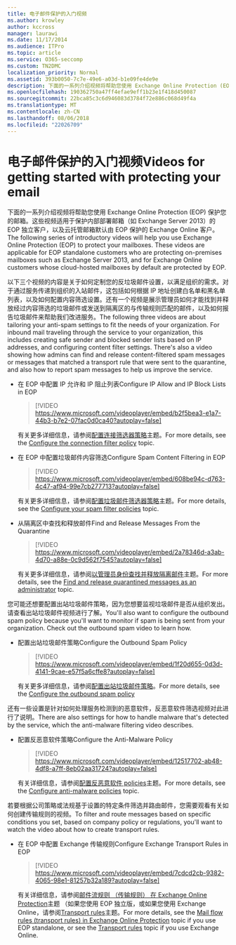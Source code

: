 ```yaml
---
title: 电子邮件保护的入门视频
ms.author: krowley
author: kccross
manager: laurawi
ms.date: 11/17/2014
ms.audience: ITPro
ms.topic: article
ms.service: O365-seccomp
ms.custom: TN2DMC
localization_priority: Normal
ms.assetid: 393b0050-7c7e-49e6-a03d-b1e09fe4de9e
description: 下面的一系列介绍视频将帮助您使用 Exchange Online Protection (EOP) 保护您的邮箱。这些视频适用于保护内部部署邮箱（如 Exchange Server 2013）的 EOP 独立客户，以及云托管邮箱默认由 EOP 保护的 Exchange Online 客户。
ms.openlocfilehash: 190362750a47ff4efae9eff1b23e1f418d450087
ms.sourcegitcommit: 22bca85c3c6d946083d3784f72e886c068d49f4a
ms.translationtype: MT
ms.contentlocale: zh-CN
ms.lasthandoff: 08/06/2018
ms.locfileid: "22026709"
---
```

# <a name="videos-for-getting-started-with-protecting-your-email"></a><span data-ttu-id="67ad5-104">电子邮件保护的入门视频</span><span class="sxs-lookup"><span data-stu-id="67ad5-104">Videos for getting started with protecting your email</span></span>

<span data-ttu-id="67ad5-p102">下面的一系列介绍视频将帮助您使用 Exchange Online Protection (EOP) 保护您的邮箱。这些视频适用于保护内部部署邮箱（如 Exchange Server 2013）的 EOP 独立客户，以及云托管邮箱默认由 EOP 保护的 Exchange Online 客户。</span><span class="sxs-lookup"><span data-stu-id="67ad5-p102">The following series of introductory videos will help you use Exchange Online Protection (EOP) to protect your mailboxes. These videos are applicable for EOP standalone customers who are protecting on-premises mailboxes such as Exchange Server 2013, and for Exchange Online customers whose cloud-hosted mailboxes by default are protected by EOP.</span></span> 
  
<span data-ttu-id="67ad5-p103">以下三个视频的内容是关于如何定制您的反垃圾邮件设置，以满足组织的需求。对于通过服务传递到组织的入站邮件，这包括如何根据 IP 地址创建白名单和黑名单列表，以及如何配置内容筛选设置。还有一个视频是展示管理员如何才能找到并释放经过内容筛选的垃圾邮件或发送到隔离区的与传输规则匹配的邮件，以及如何报告垃圾邮件来帮助我们改进服务。</span><span class="sxs-lookup"><span data-stu-id="67ad5-p103">The following three videos are about tailoring your anti-spam settings to fit the needs of your organization. For inbound mail traveling through the service to your organization, this includes creating safe sender and blocked sender lists based on IP addresses, and configuring content filter settings. There's also a video showing how admins can find and release content-filtered spam messages or messages that matched a transport rule that were sent to the quarantine, and also how to report spam messages to help us improve the service.</span></span>
  
- <span data-ttu-id="67ad5-110">在 EOP 中配置 IP 允许和 IP 阻止列表</span><span class="sxs-lookup"><span data-stu-id="67ad5-110">Configure IP Allow and IP Block Lists in EOP</span></span>
    > [!VIDEO https://www.microsoft.com/videoplayer/embed/b2f5bea3-e1a7-44b3-b7e2-07fac0d0ca40?autoplay=false]
  
    <span data-ttu-id="67ad5-111">有关更多详细信息，请参阅[配置连接筛选器策略](configure-the-connection-filter-policy.md)主题。</span><span class="sxs-lookup"><span data-stu-id="67ad5-111">For more details, see the [Configure the connection filter policy](configure-the-connection-filter-policy.md) topic.</span></span> 
    
- <span data-ttu-id="67ad5-112">在 EOP 中配置垃圾邮件内容筛选</span><span class="sxs-lookup"><span data-stu-id="67ad5-112">Configure Spam Content Filtering in EOP</span></span>
    > [!VIDEO https://www.microsoft.com/videoplayer/embed/608be94c-d763-4c47-af94-99e7cb277713?autoplay=false]
  
    <span data-ttu-id="67ad5-113">有关更多详细信息，请参阅[配置垃圾邮件筛选器策略](configure-your-spam-filter-policies.md)主题。</span><span class="sxs-lookup"><span data-stu-id="67ad5-113">For more details, see the [Configure your spam filter policies](configure-your-spam-filter-policies.md) topic.</span></span> 
    
- <span data-ttu-id="67ad5-114">从隔离区中查找和释放邮件</span><span class="sxs-lookup"><span data-stu-id="67ad5-114">Find and Release Messages From the Quarantine</span></span>
    > [!VIDEO https://www.microsoft.com/videoplayer/embed/2a78346d-a3ab-4d70-a88e-0c9d562f7545?autoplay=false]
  
    <span data-ttu-id="67ad5-115">有关更多详细信息，请参阅[以管理员身份查找并释放隔离邮件](find-and-release-quarantined-messages-as-an-administrator.md)主题。</span><span class="sxs-lookup"><span data-stu-id="67ad5-115">For more details, see the [Find and release quarantined messages as an administrator](find-and-release-quarantined-messages-as-an-administrator.md) topic.</span></span> 
    
<span data-ttu-id="67ad5-p104">您可能还想要配置出站垃圾邮件策略，因为您想要监视垃圾邮件是否从组织发出。请查看出站垃圾邮件视频进行了解。</span><span class="sxs-lookup"><span data-stu-id="67ad5-p104">You'll also want to configure the outbound spam policy because you'll want to monitor if spam is being sent from your organization. Check out the outbound spam video to learn how.</span></span>
  
- <span data-ttu-id="67ad5-118">配置出站垃圾邮件策略</span><span class="sxs-lookup"><span data-stu-id="67ad5-118">Configure the Outbound Spam Policy</span></span>
    > [!VIDEO https://www.microsoft.com/videoplayer/embed/1f20d655-0d3d-4141-9cae-e57f5a6cffe8?autoplay=false]
  
    <span data-ttu-id="67ad5-119">有关更多详细信息，请参阅[配置出站垃圾邮件策略](configure-the-outbound-spam-policy.md)。</span><span class="sxs-lookup"><span data-stu-id="67ad5-119">For more details, see the [Configure the outbound spam policy](configure-the-outbound-spam-policy.md)</span></span>
    
<span data-ttu-id="67ad5-120">还有一些设置是针对如何处理服务检测到的恶意软件，反恶意软件筛选视频对此进行了说明。</span><span class="sxs-lookup"><span data-stu-id="67ad5-120">There are also settings for how to handle malware that's detected by the service, which the anti-malware filtering video describes.</span></span>
  
- <span data-ttu-id="67ad5-121">配置反恶意软件策略</span><span class="sxs-lookup"><span data-stu-id="67ad5-121">Configure the Anti-Malware Policy</span></span>
    > [!VIDEO https://www.microsoft.com/videoplayer/embed/12517702-ab48-4df8-a7ff-8eb02aa31724?autoplay=false]
  
    <span data-ttu-id="67ad5-122">有关详细信息，请参阅[配置反恶意软件 policies](configure-anti-malware-policies.md)主题。</span><span class="sxs-lookup"><span data-stu-id="67ad5-122">For more details, see the [Configure anti-malware policies](configure-anti-malware-policies.md) topic.</span></span> 
    
<span data-ttu-id="67ad5-123">若要根据公司策略或法规基于设置的特定条件筛选并路由邮件，您需要观看有关如何创建传输规则的视频。</span><span class="sxs-lookup"><span data-stu-id="67ad5-123">To filter and route messages based on specific conditions you set, based on company policy or regulations, you'll want to watch the video about how to create transport rules.</span></span>
  
- <span data-ttu-id="67ad5-124">在 EOP 中配置 Exchange 传输规则</span><span class="sxs-lookup"><span data-stu-id="67ad5-124">Configure Exchange Transport Rules in EOP</span></span>
    > [!VIDEO https://www.microsoft.com/videoplayer/embed/7cdcd2cb-9382-4065-98e1-81257b32a189?autoplay=false]
  
    <span data-ttu-id="67ad5-125">有关详细信息，请参阅[邮件流规则 （传输规则） 在 Exchange Online Protection](eop/mail-flow-rules-transport-rules-0.md)主题 （如果您使用 EOP 独立版，或如果您使用 Exchange Online，请参阅[Transport rules](http://technet.microsoft.com/library/743bd525-0ca2-426d-b76c-b4a052bc8886.aspx)主题。</span><span class="sxs-lookup"><span data-stu-id="67ad5-125">For more details, see the [Mail flow rules (transport rules) in Exchange Online Protection](eop/mail-flow-rules-transport-rules-0.md) topic if you use EOP standalone, or see the [Transport rules](http://technet.microsoft.com/library/743bd525-0ca2-426d-b76c-b4a052bc8886.aspx) topic if you use Exchange Online.</span></span> 
    

